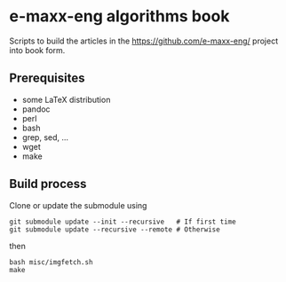 e-maxx-eng algorithms book
==========================

Scripts to build the articles in the https://github.com/e-maxx-eng/ project into book form.

Prerequisites
-------------

* some LaTeX distribution
* pandoc
* perl
* bash
* grep, sed, ...
* wget
* make

Build process
-------------

Clone or update the submodule using

    git submodule update --init --recursive   # If first time
    git submodule update --recursive --remote # Otherwise

then

    bash misc/imgfetch.sh
    make
